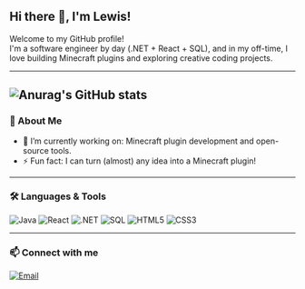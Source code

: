 ## Hi there 👋, I'm Lewis!

Welcome to my GitHub profile!  
I'm a software engineer by day (.NET + React + SQL), and in my off-time, I love building Minecraft plugins and exploring creative coding projects.

---

![Anurag's GitHub stats](https://github-readme-stats.vercel.app/api?username=lpull19&show_icons=true)
---

### 🚀 About Me

- 🔭 I’m currently working on: Minecraft plugin development and open-source tools.
- ⚡ Fun fact: I can turn (almost) any idea into a Minecraft plugin!

---

### 🛠️ Languages & Tools

![Java](https://img.shields.io/badge/-Java-007396?style=flat&logo=java)
![React](https://img.shields.io/badge/-React-61DAFB?style=flat&logo=react&logoColor=black)
![.NET](https://img.shields.io/badge/-.NET-512BD4?style=flat&logo=dotnet&logoColor=white)
![SQL](https://img.shields.io/badge/-SQL-4479A1?style=flat&logo=postgresql&logoColor=white)
![HTML5](https://img.shields.io/badge/-HTML5-E34F26?style=flat&logo=html5)
![CSS3](https://img.shields.io/badge/-CSS3-1572B6?style=flat&logo=css3)
<!-- Add or remove badges as appropriate -->

---

### 📫 Connect with me

[![Email](https://img.shields.io/badge/-lewis@lewispull.co.uk-D14836?style=flat&logo=gmail&logoColor=white)](mailto:lewis@lewispull.co.uk)
